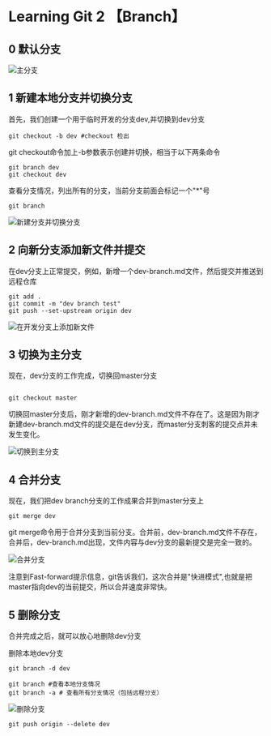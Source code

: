 # Learning Git 2 【Branch】

## 0 默认分支

![主分支](img/1.png)

## 1 新建本地分支并切换分支

首先，我们创建一个用于临时开发的分支dev,并切换到dev分支

``` shell
git checkout -b dev #checkout 检出
```
git checkout命令加上-b参数表示创建并切换，相当于以下两条命令

``` shell
git branch dev
git checkout dev
```

查看分支情况，列出所有的分支，当前分支前面会标记一个"*"号
``` shell
git branch
```

![新建分支并切换分支](img/2.png)


## 2 向新分支添加新文件并提交

在dev分支上正常提交，例如，新增一个dev-branch.md文件，然后提交并推送到远程仓库

``` shell
git add .
git commit -m "dev branch test"
git push --set-upstream origin dev

```


![在开发分支上添加新文件](img/3.png)


## 3 切换为主分支

现在，dev分支的工作完成，切换回master分支

``` shell

git checkout master
```

切换回master分支后，刚才新增的dev-branch.md文件不存在了。这是因为刚才新建dev-branch.md文件的提交是在dev分支，而master分支刺客的提交点并未发生变化。

![切换到主分支](img/4.png)

## 4 合并分支

现在，我们把dev branch分支的工作成果合并到master分支上

``` shell
git merge dev
```

git merge命令用于合并分支到当前分支。合并前，dev-branch.md文件不存在，合并后，dev-branch.md出现，文件内容与dev分支的最新提交是完全一致的。


![合并分支](img/5.png)

注意到Fast-forward提示信息，git告诉我们，这次合并是"快进模式",也就是把master指向dev的当前提交，所以合并速度非常快。

## 5 删除分支

合并完成之后，就可以放心地删除dev分支

删除本地dev分支

```
git branch -d dev
```

``` shell
git branch #查看本地分支情况
git branch -a # 查看所有分支情况（包括远程分支）

```

![删除分支](img/6.png)

```
git push origin --delete dev

```